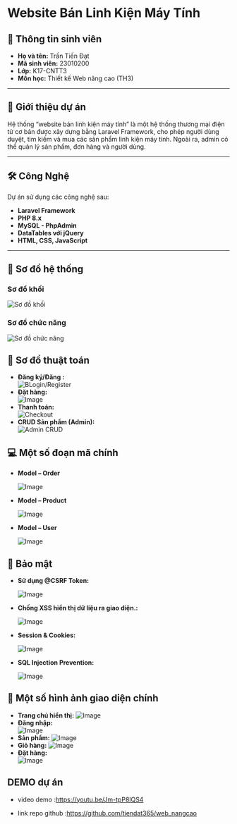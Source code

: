 # Website Bán Linh Kiện Máy Tính 

## 👤 Thông tin sinh viên

- **Họ và tên:** Trần Tiến Đạt  
- **Mã sinh viên:** 23010200 
- **Lớp:** K17-CNTT3  
- **Môn học:** Thiết kế Web nâng cao (TH3)  

---
## 📝 Giới thiệu dự án
Hệ thống “website bán linh kiện máy tính” là một hệ thống thương mại điện tử cơ bản được xây dựng bằng Laravel Framework, cho phép người dùng duyệt, tìm kiếm và mua các sản phẩm linh kiện máy tính. Ngoài ra, admin có thể quản lý sản phẩm, đơn hàng và người dùng.

---
## 🛠️ Công Nghệ
Dự án sử dụng các công nghệ sau:
- **Laravel Framework**
- **PHP 8.x**
- **MySQL - PhpAdmin**
- **DataTables với jQuery**
- **HTML, CSS, JavaScript**

---

## 📍 Sơ đồ hệ thống
### Sơ đồ khối
![Sơ đồ khối](https://github.com/user-attachments/assets/7c41868a-561f-4aa5-a20e-1ebb3156c71f)
### Sơ đồ chức năng
![Sơ đồ chức năng](https://github.com/user-attachments/assets/223548a8-c193-46c9-b5c7-2335b2a9f483)
## 📍 Sơ đồ thuật toán

- **Đăng ký/Đăng :**  
  ![BLogin/Register](https://github.com/user-attachments/assets/699fff31-ea1f-4e15-9ebc-792e9e04c570)
- **Đặt hàng:**  
  ![Image](https://github.com/user-attachments/assets/72d6ef47-5540-4464-8e1f-b58deb60eb12) 
- **Thanh toán:**  
  ![Checkout](https://github.com/user-attachments/assets/8f7b4eaf-63b7-45e0-8b6a-f0e1d652bc53)
- **CRUD Sản phẩm (Admin):**  
  ![Admin CRUD](https://github.com/user-attachments/assets/51f00237-19f6-4da0-9032-147f741cf752)

## 💻 Một số đoạn mã chính

- **Model – Order**
  
  ![Image](https://github.com/user-attachments/assets/08a3e24b-6cee-445c-9622-6614b091e07b)
- **Model – Product**
  
  ![Image](https://github.com/user-attachments/assets/56e62ec6-b4ad-4406-815e-90026bdbf209)
- **Model – User**
  
  ![Image](https://github.com/user-attachments/assets/31ba5c43-4d84-4dc1-babf-336613d10f39)

  
## 🔐 Bảo mật
- **Sử dụng @CSRF Token:**
  
  ![Image](https://github.com/user-attachments/assets/a65729cf-fb24-4844-84c2-2a7e16937e2a)
- **Chống XSS hiển thị dữ liệu ra giao diện.:**
  
  ![Image](https://github.com/user-attachments/assets/645584ae-eefc-4942-a7e8-19f69134105f)
- **Session & Cookies:**
  
  ![Image](https://github.com/user-attachments/assets/d3574318-da9c-46f7-8e56-2344a4f0b9e1)
- **SQL Injection Prevention:**
  
  ![Image](https://github.com/user-attachments/assets/db8e2d63-e4ea-4961-8b0e-ceaf0812bc8e)
## 🔳 Một số hình ảnh giao diện chính

- **Trang chủ hiển thị:**
  ![Image](https://github.com/user-attachments/assets/92b20035-3f73-4f2e-bd4a-0e09092918f3)
- **Đăng nhập:**  
  ![Image](https://github.com/user-attachments/assets/f1a2d9d8-9098-41ed-9ee6-d600f63192a2)
- **Sản phẩm:**
  ![Image](https://github.com/user-attachments/assets/3550db46-8344-422c-acdb-b9fc2b1c89c9)
- **Giỏ hàng:**
  ![Image](https://github.com/user-attachments/assets/259bb4bc-b408-4bca-94b0-9d35a6f1f5a3)
- **Đặt hàng:**  
  ![Image](https://github.com/user-attachments/assets/a290a9c6-8343-42c9-9dfe-cb21672d0c72)

## DEMO dự án
- video demo :https://youtu.be/Jm-tpP8lQS4
  
- link repo github :https://github.com/tiendat365/web_nangcao
